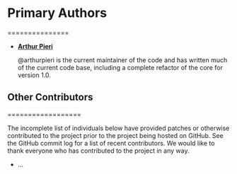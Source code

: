 
# Primary Authors

===============

* __[Arthur Pieri](https://github.com/ArthurPieri)__

    @arthurpieri is the current maintainer of the code and has written much of the
    current code base, including a complete refactor of the core for version 1.0.

## Other Contributors

==================

The incomplete list of individuals below have provided patches or otherwise
contributed to the project prior to the project being hosted on GitHub. See the
GitHub commit log for a list of recent contributors. We would like to thank
everyone who has contributed to the project in any way.

* ...
